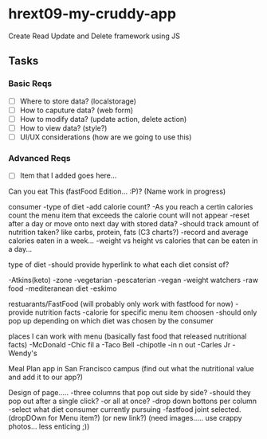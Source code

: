 # hrext09-my-cruddy-app
Create Read Update and Delete framework using JS

 ## Tasks

 ### Basic Reqs
- [ ] Where to store data? (localstorage)
- [ ] How to caputure data? (web form)
- [ ] How to modify data? (update action, delete action)
- [ ] How to view data? (style?)
- [ ] UI/UX considerations (how are we going to use this)

 ### Advanced Reqs
- [ ] Item that I added goes here...


Can you eat This (fastFood Edition... :P)? (Name work in progress)


consumer
-type of diet 
-add calorie count? 
	-As you reach a certin calories count the menu item that exceeds the calorie count will not appear
-reset after a day or move onto next day with stored data?
-should track amount of nutrition taken? like carbs, protein, fats (C3 charts?)
	-record and average calories eaten in a week...
-weight vs height vs calories that can be eaten in a day...



type of diet
-should provide hyperlink to what each diet consist of?

-Atkins(keto)
-zone
-vegetarian
-pescaterian
-vegan
-weight watchers
-raw food
-mediteranean diet
-eskimo

restuarants/FastFood (will probably only work with fastfood for now)
-provide nutrition facts
-calorie for specific menu item choosen
-should only pop up depending on which diet was chosen by the consumer

places I can work with menu (basically fast food that released nutritional facts)
-McDonald
-Chic fil a
-Taco Bell
-chipotle
-in n out
-Carles Jr
-Wendy's


Meal Plan app in San Francisco campus (find out what the nutritional value and add it to our app?)


Design of page.....
-three columns that pop out side by side?
	-should they pop out after a single click?
		-or all at once?
-drop down bottons per column
	-select what diet consumer currently pursuing
	-fastfood joint selected. (dropDOwn for Menu item?) (or new link?) (need images.....  use crappy photos... less enticing ;))


